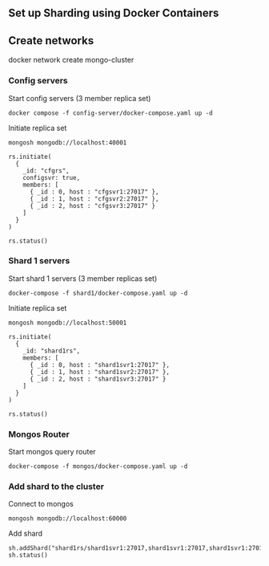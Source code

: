 ## Set up Sharding using Docker Containers

## Create networks

docker network create mongo-cluster

### Config servers
Start config servers (3 member replica set)
```
docker compose -f config-server/docker-compose.yaml up -d
```
Initiate replica set
```
mongosh mongodb://localhost:40001
```
```
rs.initiate(
  {
    _id: "cfgrs",
    configsvr: true,
    members: [
      { _id : 0, host : "cfgsvr1:27017" },
      { _id : 1, host : "cfgsvr2:27017" },
      { _id : 2, host : "cfgsvr3:27017" }
    ]
  }
)

rs.status()
```

### Shard 1 servers
Start shard 1 servers (3 member replicas set)
```
docker-compose -f shard1/docker-compose.yaml up -d
```
Initiate replica set
```
mongosh mongodb://localhost:50001
```
```
rs.initiate(
  {
    _id: "shard1rs",
    members: [
      { _id : 0, host : "shard1svr1:27017" },
      { _id : 1, host : "shard1svr2:27017" },
      { _id : 2, host : "shard1svr3:27017" }
    ]
  }
)

rs.status()
```

### Mongos Router
Start mongos query router
```
docker-compose -f mongos/docker-compose.yaml up -d
```

### Add shard to the cluster
Connect to mongos
```
mongosh mongodb://localhost:60000
```
Add shard
```
sh.addShard("shard1rs/shard1svr1:27017,shard1svr1:27017,shard1svr1:27017")
sh.status()
```
